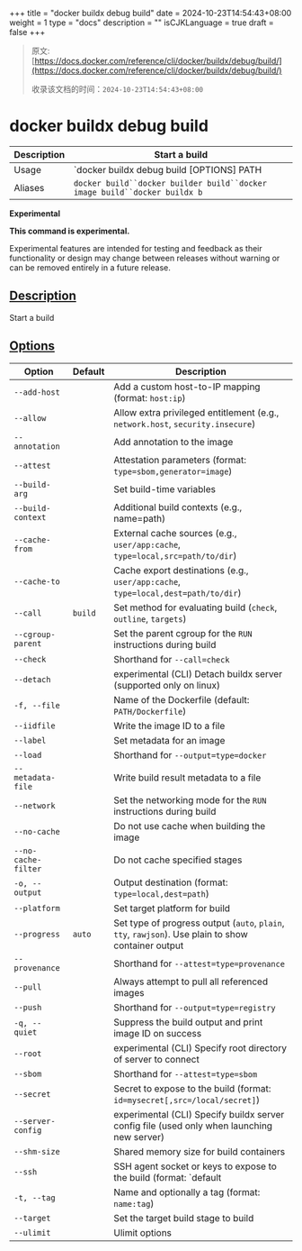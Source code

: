+++
title = "docker buildx debug build"
date = 2024-10-23T14:54:43+08:00
weight = 1
type = "docs"
description = ""
isCJKLanguage = true
draft = false
+++

> 原文: [https://docs.docker.com/reference/cli/docker/buildx/debug/build/](https://docs.docker.com/reference/cli/docker/buildx/debug/build/)
>
> 收录该文档的时间：`2024-10-23T14:54:43+08:00`

# docker buildx debug build

| Description | Start a build                                                |
| :---------- | ------------------------------------------------------------ |
| Usage       | `docker buildx debug build [OPTIONS] PATH | URL | -`         |
| Aliases     | `docker build``docker builder build``docker image build``docker buildx b` |

**Experimental**

**This command is experimental.**

Experimental features are intended for testing and feedback as their functionality or design may change between releases without warning or can be removed entirely in a future release.

## [Description](https://docs.docker.com/reference/cli/docker/buildx/debug/build/#description)

Start a build

## [Options](https://docs.docker.com/reference/cli/docker/buildx/debug/build/#options)

| Option              | Default | Description                                                  |
| ------------------- | ------- | ------------------------------------------------------------ |
| `--add-host`        |         | Add a custom host-to-IP mapping (format: `host:ip`)          |
| `--allow`           |         | Allow extra privileged entitlement (e.g., `network.host`, `security.insecure`) |
| `--annotation`      |         | Add annotation to the image                                  |
| `--attest`          |         | Attestation parameters (format: `type=sbom,generator=image`) |
| `--build-arg`       |         | Set build-time variables                                     |
| `--build-context`   |         | Additional build contexts (e.g., name=path)                  |
| `--cache-from`      |         | External cache sources (e.g., `user/app:cache`, `type=local,src=path/to/dir`) |
| `--cache-to`        |         | Cache export destinations (e.g., `user/app:cache`, `type=local,dest=path/to/dir`) |
| `--call`            | `build` | Set method for evaluating build (`check`, `outline`, `targets`) |
| `--cgroup-parent`   |         | Set the parent cgroup for the `RUN` instructions during build |
| `--check`           |         | Shorthand for `--call=check`                                 |
| `--detach`          |         | experimental (CLI) Detach buildx server (supported only on linux) |
| `-f, --file`        |         | Name of the Dockerfile (default: `PATH/Dockerfile`)          |
| `--iidfile`         |         | Write the image ID to a file                                 |
| `--label`           |         | Set metadata for an image                                    |
| `--load`            |         | Shorthand for `--output=type=docker`                         |
| `--metadata-file`   |         | Write build result metadata to a file                        |
| `--network`         |         | Set the networking mode for the `RUN` instructions during build |
| `--no-cache`        |         | Do not use cache when building the image                     |
| `--no-cache-filter` |         | Do not cache specified stages                                |
| `-o, --output`      |         | Output destination (format: `type=local,dest=path`)          |
| `--platform`        |         | Set target platform for build                                |
| `--progress`        | `auto`  | Set type of progress output (`auto`, `plain`, `tty`, `rawjson`). Use plain to show container output |
| `--provenance`      |         | Shorthand for `--attest=type=provenance`                     |
| `--pull`            |         | Always attempt to pull all referenced images                 |
| `--push`            |         | Shorthand for `--output=type=registry`                       |
| `-q, --quiet`       |         | Suppress the build output and print image ID on success      |
| `--root`            |         | experimental (CLI) Specify root directory of server to connect |
| `--sbom`            |         | Shorthand for `--attest=type=sbom`                           |
| `--secret`          |         | Secret to expose to the build (format: `id=mysecret[,src=/local/secret]`) |
| `--server-config`   |         | experimental (CLI) Specify buildx server config file (used only when launching new server) |
| `--shm-size`        |         | Shared memory size for build containers                      |
| `--ssh`             |         | SSH agent socket or keys to expose to the build (format: `default|<id>[=<socket>|<key>[,<key>]]`) |
| `-t, --tag`         |         | Name and optionally a tag (format: `name:tag`)               |
| `--target`          |         | Set the target build stage to build                          |
| `--ulimit`          |         | Ulimit options                                               |
